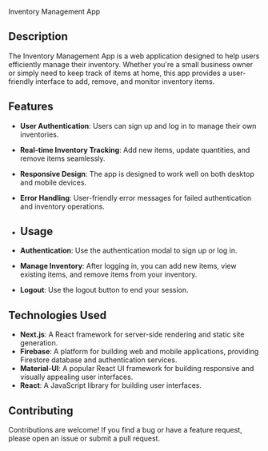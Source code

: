  Inventory Management App

## Description

The Inventory Management App is a web application designed to help users efficiently manage their inventory. Whether you're a small business owner or simply need to keep track of items at home, this app provides a user-friendly interface to add, remove, and monitor inventory items.

## Features

- **User Authentication**: Users can sign up and log in to manage their own inventories.
- **Real-time Inventory Tracking**: Add new items, update quantities, and remove items seamlessly.
- **Responsive Design**: The app is designed to work well on both desktop and mobile devices.
- **Error Handling**: User-friendly error messages for failed authentication and inventory operations.

- ## Usage

- **Authentication**: Use the authentication modal to sign up or log in.
- **Manage Inventory**: After logging in, you can add new items, view existing items, and remove items from your inventory.
- **Logout**: Use the logout button to end your session.

## Technologies Used

- **Next.js**: A React framework for server-side rendering and static site generation.
- **Firebase**: A platform for building web and mobile applications, providing Firestore database and authentication services.
- **Material-UI**: A popular React UI framework for building responsive and visually appealing user interfaces.
- **React**: A JavaScript library for building user interfaces.

## Contributing

Contributions are welcome! If you find a bug or have a feature request, please open an issue or submit a pull request.
